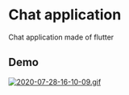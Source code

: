 # Chat application

Chat application made of flutter

## Demo

[![2020-07-28-16-10-09.gif](https://s7.gifyu.com/images/2020-07-28-16-10-09.gif)](https://gifyu.com/image/W88Y)
